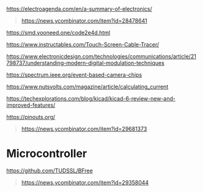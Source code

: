 https://electroagenda.com/en/a-summary-of-electronics/
> https://news.ycombinator.com/item?id=28478641

https://smd.yooneed.one/code2e4d.html

https://www.instructables.com/Touch-Screen-Cable-Tracer/


https://www.electronicdesign.com/technologies/communications/article/21798737/understanding-modern-digital-modulation-techniques


https://spectrum.ieee.org/event-based-camera-chips

https://www.nutsvolts.com/magazine/article/calculating_current

https://techexplorations.com/blog/kicad/kicad-6-review-new-and-improved-features/

https://pinouts.org/
> https://news.ycombinator.com/item?id=29681373

# Microcontroller
https://github.com/TUDSSL/BFree
> https://news.ycombinator.com/item?id=29358044